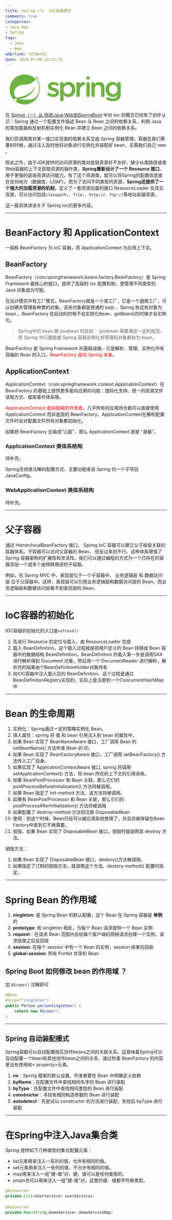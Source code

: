 ```yaml
---
title: Spirng（六） IoC容器探究
comments: true
categories:
- Java Web
- Spring
tags:
  - Java
  - Web
abbrlink: fd78ec01
date: 2018-07-09 22:33:32
---
```


![Spring](../../../../images/Java/Spring.png)

在 [Spring（一）从 传统Java Web到SpirngBoot](../post/6200df85.html) 中对 Ioc 的概念已经有了初步认识：Spring 通过一个配置文件描述 Bean 与 Bean 之间的依赖关系，利用 Java 的类加载器和反射机制实例化 Bean 并建立 Bean 之间的依赖关系。

我们将调用类对某一接口实现类的依赖关系交由 Spring 容器管理，容器在我们需要的时候，通过注入及时地将对象进行实例化并装配好 bean，无需我们自己 new 。

除此之外，由于JDK提供的访问资源的类对底层资源并不友好，缺少从类路径或者Web容器的上下文获取资源的操作类，**Spring重新设计了一个 Resource 接口**，用于更强的底层资源访问能力。有了这个资源类，就可以将Spring的配置信息放在任何地方（数据库、LDAP）。而为了访问不同类型的资源，**Spring还提供了一个强大的加载资源的机制**，定义了一套资源加载的接口 ResourceLoader 及其实现类，可以访问包括`classpath:`、`file:`、`http://`、`ftp://`等地址前缀资源。

这一篇具体讲讲关于 Spring Ioc的更多内容。

<!--more-->

---

# BeanFactory 和 ApplicationContext

一般称 BeanFactory 为 IoC 容器，而 ApplicationContext 为应用上下文。

## BeanFactory

BeanFactory（com.springframework.beans.factory.BeanFactory）是 Spring Framework 最核心的接口，提供了高级的 Ioc 配置机制，使管理不同类型的 Java 对象成为可能。

在设计模式中有工厂模式，BeanFactory就是一个类工厂，它是一个通用工厂，可以创建并管理各种类的对象。这些对象都是普通的 pojo ，Spring 称这些对象为 bean 。BeanFactory 在启动的时候不会实例化Bean，getBean()的时候才会实例化。

> Spring中的 bean 跟 javabean 的区别： javabean 需要满足一定的规范，但 Spring 中只要能被 Spring 容器实例化并管理的对象都称为 bean。

BeanFactory 是 Spring Framework 的基础设施，它是解析、管理、实例化所有容器的 Bean 的入口，<font color="red">BeanFactory 面向 Spring 本身</font>。

## ApplicationContext

ApplicationContext（com.springframework.context.ApplicationContext）在 BeanFactory 的基础上提供更多面向应用的功能：国际化支持、统一的资源文件读取方式、框架事件体系等。

<font color="red">ApplicationContext 面向框架的开发者</font>，几乎所有的应用场合都可以直接使用 ApplicationContext 而非底层的 BeanFactory。ApplicationContext在解析配置文件时会对配置文件所有对象都初始化。

如果把 BeanFactory 比喻成“心脏”，那么 ApplicationContext 就是 “身躯”。

### ApplicationContext 类体系结构

待补充。

Spring支持类注解的配置方式，主要功能来自 Spring 的一个子项目 JavaConfig。

### WebApplicationContext 类体系结构

待补充。

---

# 父子容器

通过 HierarchicalBeanFactory 接口， Spirng IoC 容器可以建立父子层级关联的容器体系。子容器可以访问父容器的 Bean， 但反过来则不行。这种体系增强了 Spring 容器架构的扩展性和灵活性。我们可以通过编程的方式为一个已存在的容器添加一个或多个由特殊用途的子容器。

例如，在 Spring MVC 中，表现层位于一个子容器中， 业务逻辑层 和 数据访问层 位于父容器中。这样，表现层可以引用业务逻辑层和数据访问层的 Bean，而业务逻辑层和数据访问层看不到表现层的 Bean。

---

# IoC容器的初始化

IOC容器的初始化的入口是`refresh()`

1. 先进行 Resource 的定位与载入，由 ResourceLoader 完成
2. 载入 BeanDefinition，这个载入过程就是把用户定义的 Bean 转换成 Bean 容器中的数据结构 BeanDefinition。BeanDefinition 的载入第一步是调用SAX进行解析得到 Document 对象，然后用一个 DocumentReader 进行解析，解析完的结果由个BeanDefinitionHolder对象持有
3. 向IOC容器中注入载入后的 BeanDefinition，这个过程是通过BeanDefinitionRegistry实现的，实际上是注册到一个ConcurrentHashMap中


---

# Bean 的生命周期

1. 实例化：Spring通过一定的策略实例化 Bean。
2. 填入属性：spring 将 值 和 bean 引用注入到 bean 的属性中。
3. 如果 Bean 实现了 BeanNameAware 接口，工厂调用 Bean 的 setBeanName() 方法传递 Bean 的 ID。
4. 如果 Bean 实现了 BeanFactoryAware 接口，工厂调用 setBeanFactory() 方法传入工厂自身。
5. 如果实现了 ApplicationContextAware 接口, spring 将调用 setApplicationContext() 方法，将 bean 所在的上下文的引用进来。
6. 如果 BeanPostProcessor 和 Bean 关联，那么它们的 postProcessBeforeInitialization() 方法将被调用。
7. 如果 Bean 指定了 init-method 方法，该方法将被调用。
8. 如果有 BeanPostProcessor 和 Bean 关联，那么它们的 postProcessAfterInitialization() 方法将被调用
9. 如果配置了 destroy-method 方法则注册 DisposableBean
10. 使用：到这个时候，Bean已经可以被应用系统使用了，并且将被保留在Bean Factory中直到它不再需要。
11. 销毁。如果 Bean 实现了 DisposableBean 接口，销毁时就调用其 destroy 方法。

销毁方法：

1. 如果 Bean 实现了 DisposableBean 接口，destory()方法被调用。
2. 如果指定了订制的销毁方法，就调用这个方法。destory-method() 配置时指定。

---

# Spring Bean 的作用域

1. **singleton**: 是 Spring Bean 的默认配置，这个 Bean 在 Spring 容器是 **单例** 的
2. **prototype**: 和 singleton 相反，为每个 Bean 请求提供一个 Bean 实例
3. **request**：在请求 Bean 范围内会给每个客户端的网络请求创建一个实例，请求结束之后会回收
4. **session**: 在每个 session 中有一个 Bean 的实例，session 结束后回收
5. **global-session**: 所有 Portlet 共享的 Bean

## Spring Boot 如何修改 bean 的作用域 ？

加 `@Scope()` 注解即可   

```java
@Bean
@Scope("singleton")
public Person personSingleton() {
    return new Person();
}
```

---

## Spring 自动装配模式

Spring容器可以自动配置相互协作beans之间的关联关系。这意味着Spring可以自动配置一个bean和其他协作bean之间的关系，通过检查 BeanFactory 的内容里没有使用和< property>元素。

1. **no**：Spring 框架的默认设置，开发者要在 Bean 中明确定义依赖
2. **byName**：在配置文件中查找相同名字的 Bean 进行装配
3. **byType**：在配置文件中查找相同类型的 Bean 进行装配
4. **constructor**：寻找有相同构造参数的 Bean 进行装配
5. **autodetect**：先尝试以 constructor 的方法进行装配，失败后 byType 进行装配

---

# 在Spring中注入Java集合类

Spring 提供如下几种类型的集合配置元素：

- list元素用来注入一系列的值，允许有相同的值。
- set元素用来注入一些列的值，不允许有相同的值。
- map用来注入一组”键-值”对，键、值可以是任何类型的。
- props也可以用来注入一组”键-值”对，这里的键、值都字符串类型。

```java
@Autowired
private List<UserService> userServices;

@Autowired
private Map<String,DemoService> demoServiceMap;
```

